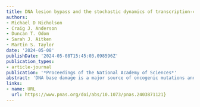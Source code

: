 ```yaml
---
title: DNA lesion bypass and the stochastic dynamics of transcription-coupled repair
authors:
- Michael D Nicholson
- Craig J. Anderson
- Duncan T. Odom
- Sarah J. Aitken
- Martin S. Taylor
date: '2024-05-08'
publishDate: '2024-05-08T15:45:03.098596Z'
publication_types:
- article-journal
publication: '*Proceedings of the National Academy of Sciences*'
abstract: 'DNA base damage is a major source of oncogenic mutations and disruption to gene expression. The stalling of RNA polymerase II (RNAP) at sites of DNA damage and the subsequent triggering of repair processes have major roles in shaping the genome-wide distribution of mutations, clearing barriers to transcription, and minimizing the production of miscoded gene products. Despite its importance for genetic integrity, key mechanistic features of this transcription-coupled repair (TCR) process are controversial or unknown. Here, we exploited a well-powered in vivo mammalian model system to explore the mechanistic properties and parameters of TCR for alkylation damage at fine spatial resolution and with discrimination of the damaged DNA strand. For rigorous interpretation, a generalizable mathematical model of DNA damage and TCR was developed. Fitting experimental data to the model and simulation revealed that RNA polymerases frequently bypass lesions without triggering repair, indicating that small alkylation adducts are unlikely to be an efficient barrier to gene expression. Following a burst of damage, the efficiency of transcription-coupled repair gradually decays through gene bodies with implications for the occurrence and accurate inference of driver mutations in cancer. The reinitation of transcription from the repair site is not a general feature of transcription-coupled repair, and the observed data is consistent with reinitiation never taking place. Collectively, these results reveal how the directional but stochastic activity of TCR shapes the distribution of mutations following DNA damage.'
links:
- name: URL
  url: https://www.pnas.org/doi/abs/10.1073/pnas.2403871121}
---
```

